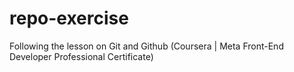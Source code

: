 # repo-exercise
Following the lesson on Git and Github (Coursera | Meta Front-End Developer Professional Certificate) 
